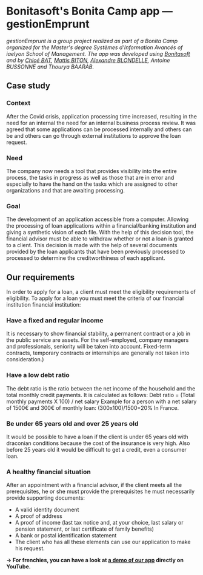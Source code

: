 
# Bonitasoft's Bonita Camp app — gestionEmprunt

*gestionEmprunt is a group project realized as part of a Bonita Camp organized for the Master's degree Systèmes d'Information Avancés of iaelyon School of Management. The app was developed using [Bonitasoft](https://bonitasoft.com/) and by [Chloé BAT](https://github.com/batchloe), [Mattis BITON](https://github.com/mattisbiton), [Alexandre BLONDELLE](https://github.com/ablonlex), Antoine BUSSONNE and Thourya BAARAB.*

## Case study

### Context

After the Covid crisis, application processing time increased, resulting in the need for an internal the need for an internal business process review. It was agreed that some applications can be processed internally and others can be and others can go through external institutions to approve the loan request.

### Need

The company now needs a tool that provides visibility into the entire process, the tasks in progress as well as those that are in error and especially to have the hand on the tasks which are assigned to other organizations and that are awaiting processing.

### Goal

The development of an application accessible from a computer. Allowing the processing of loan applications within a financial/banking institution and giving a synthetic vision of each file. With the help of this decision tool, the financial advisor must be able to withdraw whether or not a loan is granted to a client. This decision is made with the help of several documents provided by the loan applicants that have been previously processed to processed to determine the creditworthiness of each applicant.

## Our requirements

In order to apply for a loan, a client must meet the eligibility requirements of eligibility. To apply for a loan you must meet the criteria of our financial institution financial institution:

### Have a fixed and regular income

It is necessary to show financial stability, a permanent contract or a job in the public service are assets. For the self-employed, company managers and professionals, seniority will be taken into account. Fixed-term contracts, temporary contracts or internships are generally not taken into consideration.)

### Have a low debt ratio

The debt ratio is the ratio between the net income of the household and the total monthly credit payments. It is calculated as follows: Debt ratio = (Total monthly payments X 100) / net salary Example for a person with a net salary of 1500€ and 300€ of monthly loan: (300x100)/1500=20% In France.

### Be under 65 years old and over 25 years old

It would be possible to have a loan if the client is under 65 years old with draconian conditions because the cost of the insurance is very high. Also before 25 years old it would be difficult to get a credit, even a consumer loan.

### A healthy financial situation

After an appointment with a financial advisor, if the client meets all the prerequisites, he or she must provide the prerequisites he must necessarily provide supporting documents:
- A valid identity document
- A proof of address
- A proof of income (last tax notice and, at your choice, last salary or pension statement, or last certificate of family benefits)
- A bank or postal identification statement
- The client who has all these elements can use our application to make his request.

**→ For frenchies, you can have a look at [a demo of our app](https://youtu.be/YcCypo45anc) directly on YouTube.**
